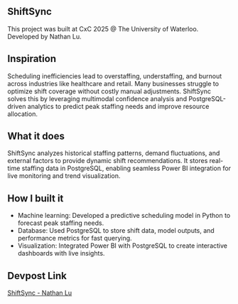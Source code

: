 ## ShiftSync  
This project was built at CxC 2025 @ The University of Waterloo. Developed by Nathan Lu.  

## Inspiration  
Scheduling inefficiencies lead to overstaffing, understaffing, and burnout across industries like healthcare and retail. Many businesses struggle to optimize shift coverage without costly manual adjustments. ShiftSync solves this by leveraging multimodal confidence analysis and PostgreSQL-driven analytics to predict peak staffing needs and improve resource allocation.  

## What it does  
ShiftSync analyzes historical staffing patterns, demand fluctuations, and external factors to provide dynamic shift recommendations. It stores real-time staffing data in PostgreSQL, enabling seamless Power BI integration for live monitoring and trend visualization.  

## How I built it  
- Machine learning: Developed a predictive scheduling model in Python to forecast peak staffing needs.  
- Database: Used PostgreSQL to store shift data, model outputs, and performance metrics for fast querying.  
- Visualization: Integrated Power BI with PostgreSQL to create interactive dashboards with live insights.  

## Devpost Link  
[ShiftSync - Nathan Lu](https://devpost.com/software/touchbistro-eda-nathan-lu)  
